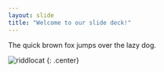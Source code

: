 ```yaml
---
layout: slide
title: "Welcome to our slide deck!"
---
```


The quick brown fox jumps over the lazy dog.

![riddlocat](https://octodex.github.com/images/riddlocat.png)
{: .center}
